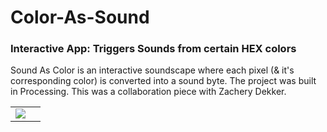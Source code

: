 # Color-As-Sound
### Interactive App: Triggers Sounds from certain HEX colors

Sound As Color is an interactive soundscape where each pixel (& it's corresponding color) is converted into a sound byte. The project was built in Processing. This was a collaboration piece with Zachery Dekker.

<table>
  <td><img src="sound1.jpeg" /></td>
  <td><img style="sound2.jpeg" /></td>  
</table>


